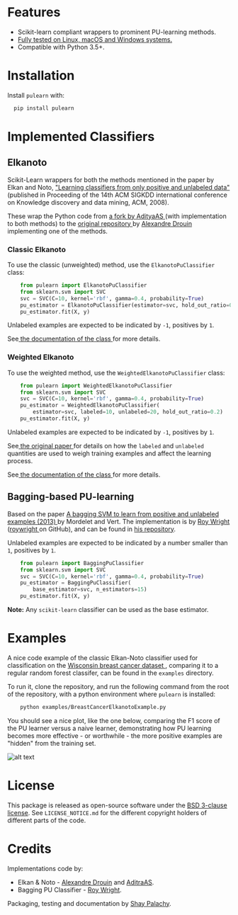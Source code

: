 

# Features

* Scikit-learn compliant wrappers to prominent PU-learning methods.
* <a href="https://travis-ci.org/pulearn/pulearn" target="_blank"> Fully tested on Linux, macOS and Windows systems. </a>
* Compatible with Python 3.5+.



# Installation

Install `pulearn` with:

```python
  pip install pulearn
```


# Implemented Classifiers

## Elkanoto

Scikit-Learn wrappers for both the methods mentioned in the paper by Elkan and Noto, <a href="https://cseweb.ucsd.edu/~elkan/posonly.pdf" target="_blank"> "Learning classifiers from only positive and unlabeled data" </a>(published in Proceeding of the 14th ACM SIGKDD international conference on Knowledge discovery and data mining, ACM, 2008).

These wrap the Python code from <a href="https://github.com/AdityaAS/pu-learning" target="_blank"> a fork by AdityaAS </a>(with implementation to both methods) to the <a href="https://github.com/aldro61/pu-learning" target="_blank"> original repository </a>by <a href="https://github.com/aldro61" target="_blank"> Alexandre Drouin </a>implementing one of the methods.


### Classic Elkanoto

To use the classic (unweighted) method, use the `ElkanotoPuClassifier` class:

```python
    from pulearn import ElkanotoPuClassifier
    from sklearn.svm import SVC
    svc = SVC(C=10, kernel='rbf', gamma=0.4, probability=True)
    pu_estimator = ElkanotoPuClassifier(estimator=svc, hold_out_ratio=0.2)
    pu_estimator.fit(X, y)
```

Unlabeled examples are expected to be indicated by `-1`, positives by `1`.

See<a href="elkanoto.html"> the documentation of the class </a>for more details.


### Weighted Elkanoto

To use the weighted method, use the `WeightedElkanotoPuClassifier` class:

```python
    from pulearn import WeightedElkanotoPuClassifier
    from sklearn.svm import SVC
    svc = SVC(C=10, kernel='rbf', gamma=0.4, probability=True)
    pu_estimator = WeightedElkanotoPuClassifier(
        estimator=svc, labeled=10, unlabeled=20, hold_out_ratio=0.2)
    pu_estimator.fit(X, y)
```

Unlabeled examples are expected to be indicated by `-1`, positives by `1`.

See<a href="https://cseweb.ucsd.edu/~elkan/posonly.pdf" target="_blank"> the original paper </a>for details on how the `labeled` and `unlabeled` quantities are used to weigh training examples and affect the learning process.

See<a href="elkanoto.html"> the documentation of the class </a>for more details.


## Bagging-based PU-learning

Based on the paper <a href="http://members.cbio.mines-paristech.fr/~jvert/svn/bibli/local/Mordelet2013bagging.pdf" target="_blank"> A bagging SVM to learn from positive and unlabeled examples (2013) </a> by Mordelet and Vert. The implementation is by <a href="https://roywrightme.wordpress.com/" target="_blank"> Roy Wright </a> (<a href="https://github.com/roywright/" target="blank">roywright </a> on GitHub), and can be found in <a href="https://github.com/roywright/pu_learning" target="_blank"> his repository</a>.

Unlabeled examples are expected to be indicated by a number smaller than `1`, positives by `1`.

```python
    from pulearn import BaggingPuClassifier
    from sklearn.svm import SVC
    svc = SVC(C=10, kernel='rbf', gamma=0.4, probability=True)
    pu_estimator = BaggingPuClassifier(
        base_estimator=svc, n_estimators=15)
    pu_estimator.fit(X, y)
```

**Note:** Any `scikit-learn` classifier can be used as the base estimator.

# Examples

A nice code example of the classic Elkan-Noto classifier used for classification on the <a href="https://archive.ics.uci.edu/ml/datasets/Breast+Cancer+Wisconsin+(Diagnostic)" target="_blank"> Wisconsin breast cancer dataset </a>, comparing it to a regular random forest classifer, can be found in the `examples` directory.

To run it, clone the repository, and run the following command from the root of the repository, with a python environment where `pulearn` is installed:

```bash
    python examples/BreastCancerElkanotoExample.py
```

You should see a nice plot, like the one below, comparing the F1 score of the PU learner versus a naive learner, demonstrating how PU learning becomes more effective - or worthwhile - the more positive examples are "hidden" from the training set. 

![alt text](https://raw.githubusercontent.com/pulearn/pulearn/master/pulearn_breast_cancer_f1_scores.png "Random forest with/without PU learning")


# License

This package is released as open-source software under the <a href="https://opensource.org/licenses/BSD-3-Clause" target="_blank"> BSD 3-clause license</a>. See `LICENSE_NOTICE.md` for the different copyright holders of different parts of the code.

# Credits

Implementations code by:

  * Elkan & Noto - <a href="https://github.com/aldro61" target="_blank"> Alexandre Drouin</a> and <a href="https://github.com/AdityaAS" target="_blank"> AditraAS</a>.
  * Bagging PU Classifier - <a href="https://github.com/roywright/" target="_blank"> Roy Wright</a>.
 
Packaging, testing and documentation by <a href="http://www.shaypalachy.com/" target="_blank"> Shay Palachy</a>.



